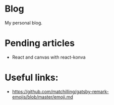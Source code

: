 # Blog
My personal blog.

# Pending articles
* React and canvas with react-konva

# Useful links:
* https://github.com/matchilling/gatsby-remark-emojis/blob/master/emoji.md